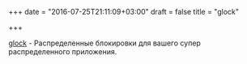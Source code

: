 +++
date = "2016-07-25T21:11:09+03:00"
draft = false
title = "glock"

+++

<p><a href="https://github.com/KyleBanks/glock">glock</a>&nbsp;- Распределенные блокировки для вашего супер распределенного приложения.</p>

